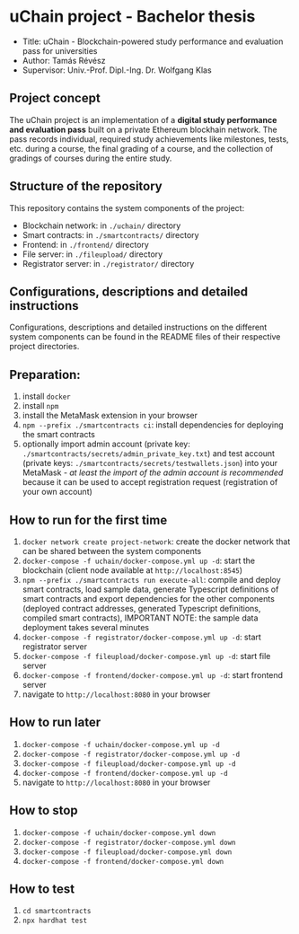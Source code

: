 # uChain project - Bachelor thesis

-   Title: uChain - Blockchain-powered study performance and evaluation pass for universities
-   Author: Tamás Révész
-   Supervisor: Univ.-Prof. Dipl.-Ing. Dr. Wolfgang Klas

## Project concept

The uChain project is an implementation of a **digital study performance and evaluation pass** built on a private Ethereum blockhain network. The pass records individual, required study achievements like milestones, tests, etc. during a course, the final grading of a course, and the collection of gradings of courses during the entire study.

## Structure of the repository

This repository contains the system components of the project:

-   Blockchain network: in `./uchain/` directory
-   Smart contracts: in `./smartcontracts/` directory
-   Frontend: in `./frontend/` directory
-   File server: in `./fileupload/` directory
-   Registrator server: in `./registrator/` directory

## Configurations, descriptions and detailed instructions

Configurations, descriptions and detailed instructions on the different system components can be found in the README files of their respective project directories.

## Preparation:

1. install `docker`
2. install `npm`
3. install the MetaMask extension in your browser
4. `npm --prefix ./smartcontracts ci`: install dependencies for deploying the smart contracts
5. optionally import admin account (private key: `./smartcontracts/secrets/admin_private_key.txt`) and test account (private keys: `./smartcontracts/secrets/testwallets.json`) into your MetaMask - _at least the import of the admin account is recommended_ because it can be used to accept registration request (registration of your own account)

## How to run for the first time

1. `docker network create project-network`: create the docker network that can be shared between the system components
2. `docker-compose -f uchain/docker-compose.yml up -d`: start the blockchain (client node available at `http://localhost:8545`)
3. `npm --prefix ./smartcontracts run execute-all`: compile and deploy smart contracts, load sample data, generate Typescript definitions of smart contracts and export dependencies for the other components (deployed contract addresses, generated Typescript definitions, compiled smart contracts), IMPORTANT NOTE: the sample data deployment takes several minutes
4. `docker-compose -f registrator/docker-compose.yml up -d`: start registrator server
5. `docker-compose -f fileupload/docker-compose.yml up -d`: start file server
6. `docker-compose -f frontend/docker-compose.yml up -d`: start frontend server
7. navigate to `http://localhost:8080` in your browser

## How to run later

1. `docker-compose -f uchain/docker-compose.yml up -d`
2. `docker-compose -f registrator/docker-compose.yml up -d`
3. `docker-compose -f fileupload/docker-compose.yml up -d`
4. `docker-compose -f frontend/docker-compose.yml up -d`
5. navigate to `http://localhost:8080` in your browser

## How to stop

1.  `docker-compose -f uchain/docker-compose.yml down`
2.  `docker-compose -f registrator/docker-compose.yml down`
3.  `docker-compose -f fileupload/docker-compose.yml down`
4.  `docker-compose -f frontend/docker-compose.yml down`

## How to test

1. `cd smartcontracts`
2. `npx hardhat test`
